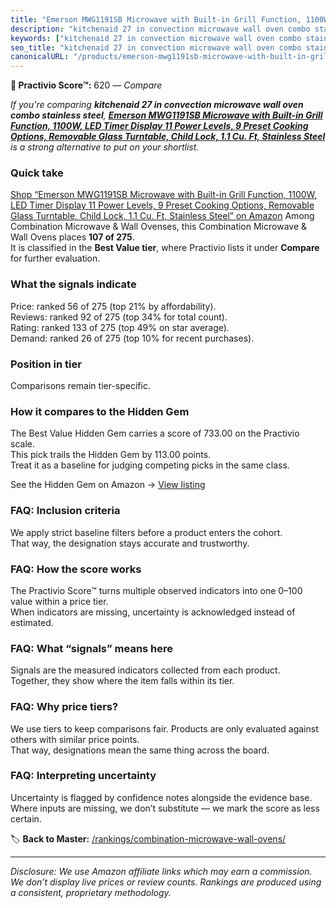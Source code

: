 ```yaml
---
title: "Emerson MWG1191SB Microwave with Built-in Grill Function, 1100W, LED Timer Display 11 Power Levels, 9 Preset Cooking Options, Removable Glass Turntable, Child Lock, 1.1 Cu. Ft, Stainless Steel"
description: "kitchenaid 27 in convection microwave wall oven combo stainless steel: Data-driven ranking using the Practivio Score™. Positioned by quality, value, demand, fi…"
keywords: ["kitchenaid 27 in convection microwave wall oven combo stainless steel"]
seo_title: "kitchenaid 27 in convection microwave wall oven combo stainless steel — Compare (2025)"
canonicalURL: "/products/emerson-mwg1191sb-microwave-with-built-in-grill-function-1100w-led-timer-display-11-power-levels-9-preset-cooking-options-removable-glass-turntable-child-lock-11-cu-ft-stainless-steel-B0D18SYXHT/"
---
```


**🛒 Practivio Score™:** 620 — _Compare_


*If you're comparing **kitchenaid 27 in convection microwave wall oven combo stainless steel**, **[Emerson MWG1191SB Microwave with Built-in Grill Function, 1100W, LED Timer Display 11 Power Levels, 9 Preset Cooking Options, Removable Glass Turntable, Child Lock, 1.1 Cu. Ft, Stainless Steel](https://www.amazon.com/dp/B0D18SYXHT?tag=practivio-20)** is a strong alternative to put on your shortlist.*
### Quick take
[Shop “Emerson MWG1191SB Microwave with Built-in Grill Function, 1100W, LED Timer Display 11 Power Levels, 9 Preset Cooking Options, Removable Glass Turntable, Child Lock, 1.1 Cu. Ft, Stainless Steel” on Amazon](https://www.amazon.com/dp/B0D18SYXHT?tag=practivio-20)
Among Combination Microwave & Wall Ovenses, this Combination Microwave & Wall Ovens places **107 of 275**.  
It is classified in the **Best Value tier**, where Practivio lists it under **Compare** for further evaluation.

### What the signals indicate
Price: ranked 56 of 275 (top 21% by affordability).  
Reviews: ranked 92 of 275 (top 34% for total count).  
Rating: ranked 133 of 275 (top 49% on star average).  
Demand: ranked 26 of 275 (top 10% for recent purchases).

### Position in tier
Comparisons remain tier-specific.

### How it compares to the Hidden Gem
The Best Value Hidden Gem carries a score of 733.00 on the Practivio scale.  
This pick trails the Hidden Gem by 113.00 points.  
Treat it as a baseline for judging competing picks in the same class.  

See the Hidden Gem on Amazon → [View listing](https://www.amazon.com/dp/B0DY11H2PJ?tag=practivio-20)

### FAQ: Inclusion criteria
We apply strict baseline filters before a product enters the cohort.  
That way, the designation stays accurate and trustworthy.

### FAQ: How the score works
The Practivio Score™ turns multiple observed indicators into one 0–100 value within a price tier.  
When indicators are missing, uncertainty is acknowledged instead of estimated.

### FAQ: What “signals” means here
Signals are the measured indicators collected from each product.  
Together, they show where the item falls within its tier.

### FAQ: Why price tiers?
We use tiers to keep comparisons fair. Products are only evaluated against others with similar price points.  
That way, designations mean the same thing across the board.

### FAQ: Interpreting uncertainty
Uncertainty is flagged by confidence notes alongside the evidence base.  
Where inputs are missing, we don’t substitute — we mark the score as less certain.

<!-- Missing template for Compare/CompareWithinPriceClass -->


🏷️ **Back to Master:** [/rankings/combination-microwave-wall-ovens/](/rankings/combination-microwave-wall-ovens/)

---
_Disclosure: We use Amazon affiliate links which may earn a commission. We don’t display live prices or review counts. Rankings are produced using a consistent, proprietary methodology._
